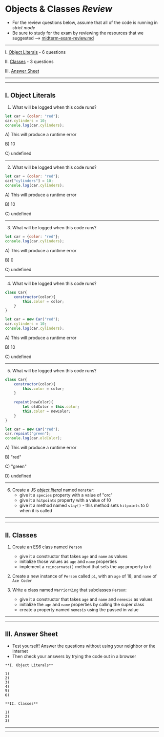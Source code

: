 # Objects & Classes *Review*

- For the review questions below, assume that all of the code is running in *strict mode*
- Be sure to study for the exam by reviewing the resources that we suggested --> [midterm-exam-review.md](./midterm-exam-review.md)

<hr>

I. [Object Literals](#object-literals) - 6 questions

II. [Classes](#classes) - 3 questions

III. [Answer Sheet](#answer-sheet)

<hr><hr>

<a id="object-literals"/>

## I. Object Literals

1. What will be logged when this code runs?

```js
let car = {color: "red"};
car.cylinders = 10;
console.log(car.cylinders);
```

A) This will produce a runtime error

B) 10

C) undefined

<hr>

2. What will be logged when this code runs?

```js
let car = {color: "red"};
car["cylinders"] = 10;
console.log(car.cylinders);
```

A) This will produce a runtime error

B) 10

C) undefined

<hr>


3. What will be logged when this code runs?

```js
let car = {color: "red"};
console.log(car.cylinders);
```

A) This will produce a runtime error

B) 0

C) undefined

<hr>

4. What will be logged when this code runs?

```js
class Car{
	constructor(color){
		this.color = color;
	}
}

let car = new Car("red");
car.cylinders = 10;
console.log(car.cylinders);
```

A) This will produce a runtime error

B) 10

C) undefined

<hr>

5. What will be logged when this code runs?

```js
class Car{
	constructor(color){
		this.color = color;
	}
	
	repaint(newColor){
		let oldColor = this.color;
		this.color = newColor; 
	}
}

let car = new Car("red");
car.repaint("green");
console.log(car.oldColor);
```

A) This will produce a runtime error

B) "red"

C) "green"

D) undefined



<hr>

6. Create a JS [*object literal*](https://developer.mozilla.org/en-US/docs/Web/JavaScript/Guide/Working_with_Objects) named `monster`:
    - give it a `species` property with a value of "orc"
    - give it a `hitpoints` property with a value of 10
    - give it a method named `slay()` - this method sets `hitpoints` to 0 when it is called

<hr><hr>

<a id="classes"/>

## II. Classes

1. Create an ES6 class named `Person`

    - give it a constructor that takes `age` and `name` as values
    - initialize those values as  `age` and `name` properties
    - implement a `reincarnate()` method that sets the `age` property to `0`

2. Create a new instance of `Person` called `p1`, with an `age` of 18, and `name` of `Ace Coder`

3. Write a class named `WarriorKing` that subclasses `Person`:

    - give it a constructor that takes `age` and `name` and `nemesis` as values
    - initialize the `age` and `name` properties by  calling the super class
    - create a property named `nemesis` using the passed in value

<hr><hr>

<a id="answer-sheet"/>

## III. Answer Sheet

- Test yourself!  Answer the questions without using your neighbor or the Internet
- Then check your answers by trying the code out in a browser

```text
**I. Object Literals**

1)
2)
3)
4)
5)
6)

**II. Classes**

1)
2)
3)
```

<hr><hr>



